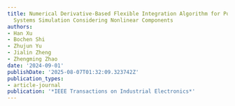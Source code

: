 ```yaml
---
title: Numerical Derivative-Based Flexible Integration Algorithm for Power Electronic
  Systems Simulation Considering Nonlinear Components
authors:
- Han Xu
- Bochen Shi
- Zhujun Yu
- Jialin Zheng
- Zhengming Zhao
date: '2024-09-01'
publishDate: '2025-08-07T01:32:09.323742Z'
publication_types:
- article-journal
publication: '*IEEE Transactions on Industrial Electronics*'
---
```

